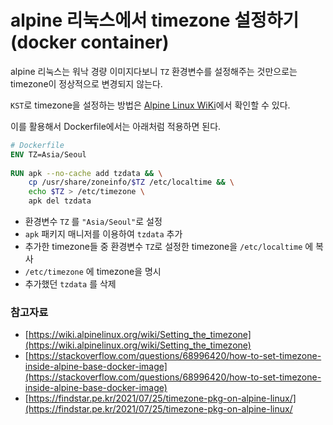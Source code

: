 # alpine 리눅스에서 timezone 설정하기(docker container)

alpine 리눅스는 워낙 경량 이미지다보니 `TZ` 환경변수를 설정해주는 것만으로는 timezone이 정상적으로 변경되지 않는다.

`KST`로 timezone을 설정하는 방법은 [Alpine Linux WiKi](https://wiki.alpinelinux.org/wiki/Setting_the_timezone)에서 확인할 수 있다.

이를 활용해서 Dockerfile에서는 아래처럼 적용하면 된다.

```Dockerfile
# Dockerfile
ENV TZ=Asia/Seoul
    
RUN apk --no-cache add tzdata && \
	cp /usr/share/zoneinfo/$TZ /etc/localtime && \
	echo $TZ > /etc/timezone \
	apk del tzdata
```

- 환경변수 `TZ` 를 `"Asia/Seoul"`로 설정
- `apk` 패키지 매니저를 이용하여 `tzdata` 추가
- 추가한 timezone들 중 환경변수 `TZ`로 설정한 timezone을 `/etc/localtime` 에 복사
- `/etc/timezone` 에 timezone을 명시
- 추가했던 `tzdata` 를 삭제

### 참고자료 
- [https://wiki.alpinelinux.org/wiki/Setting_the_timezone](https://wiki.alpinelinux.org/wiki/Setting_the_timezone)
- [https://stackoverflow.com/questions/68996420/how-to-set-timezone-inside-alpine-base-docker-image](https://stackoverflow.com/questions/68996420/how-to-set-timezone-inside-alpine-base-docker-image)
- [https://findstar.pe.kr/2021/07/25/timezone-pkg-on-alpine-linux/](https://findstar.pe.kr/2021/07/25/timezone-pkg-on-alpine-linux/